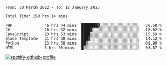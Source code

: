 <!--START_SECTION:waka-->

```text
From: 20 March 2022 - To: 12 January 2023

Total Time: 153 hrs 14 mins

PHP              46 hrs 44 mins  ███████▓░░░░░░░░░░░░░░░░░   30.50 %
C#               28 hrs 32 mins  ████▓░░░░░░░░░░░░░░░░░░░░   18.62 %
JavaScript       23 hrs 53 mins  ████░░░░░░░░░░░░░░░░░░░░░   15.59 %
Blade Template   21 hrs 38 mins  ███▓░░░░░░░░░░░░░░░░░░░░░   14.12 %
Python           13 hrs 38 mins  ██▒░░░░░░░░░░░░░░░░░░░░░░   08.90 %
HTML             5 hrs 55 mins   █░░░░░░░░░░░░░░░░░░░░░░░░   03.87 %
```

<!--END_SECTION:waka-->
[![spotify-github-profile](https://spotify-github-profile.vercel.app/api/view?uid=c00zprrvy9xiloa9qnco3hmng&cover_image=true&theme=novatorem&show_offline=false&background_color=121212&bar_color=53b14f&bar_color_cover=false)](https://spotify-github-profile.vercel.app/api/view?uid=c00zprrvy9xiloa9qnco3hmng&redirect=true)
